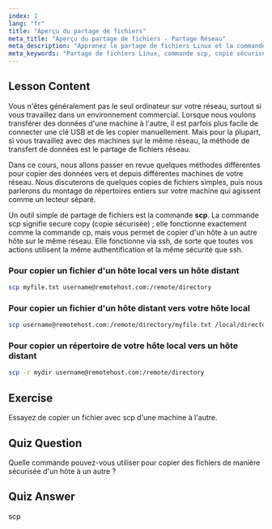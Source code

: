 ```yaml
---
index: 1
lang: "fr"
title: "Aperçu du partage de fichiers"
meta_title: "Aperçu du partage de fichiers - Partage Réseau"
meta_description: "Apprenez le partage de fichiers Linux et la commande de copie sécurisée (scp). Transférez des fichiers entre des hôtes sur votre réseau. Démarrez avec ce guide convivial pour débutants !"
meta_keywords: "Partage de fichiers Linux, commande scp, copie sécurisée, transfert de fichiers réseau, tutoriel Linux, Linux pour débutants, guide Linux"
---
```


## Lesson Content

Vous n'êtes généralement pas le seul ordinateur sur votre réseau, surtout si vous travaillez dans un environnement commercial. Lorsque nous voulons transférer des données d'une machine à l'autre, il est parfois plus facile de connecter une clé USB et de les copier manuellement. Mais pour la plupart, si vous travaillez avec des machines sur le même réseau, la méthode de transfert de données est le partage de fichiers réseau.

Dans ce cours, nous allons passer en revue quelques méthodes différentes pour copier des données vers et depuis différentes machines de votre réseau. Nous discuterons de quelques copies de fichiers simples, puis nous parlerons du montage de répertoires entiers sur votre machine qui agissent comme un lecteur séparé.

Un outil simple de partage de fichiers est la commande **scp**. La commande scp signifie secure copy (copie sécurisée) ; elle fonctionne exactement comme la commande cp, mais vous permet de copier d'un hôte à un autre hôte sur le même réseau. Elle fonctionne via ssh, de sorte que toutes vos actions utilisent la même authentification et la même sécurité que ssh.

### Pour copier un fichier d'un hôte local vers un hôte distant

```bash
scp myfile.txt username@remotehost.com:/remote/directory
```

### Pour copier un fichier d'un hôte distant vers votre hôte local

```bash
scp username@remotehost.com:/remote/directory/myfile.txt /local/directory
```

### Pour copier un répertoire de votre hôte local vers un hôte distant

```bash
scp -r mydir username@remotehost.com:/remote/directory
```

## Exercise

Essayez de copier un fichier avec scp d'une machine à l'autre.

## Quiz Question

Quelle commande pouvez-vous utiliser pour copier des fichiers de manière sécurisée d'un hôte à un autre ?

## Quiz Answer

scp
